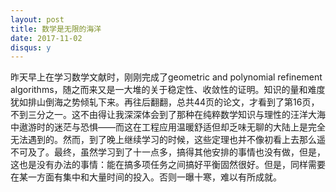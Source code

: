 ```yaml
---
layout: post
title: 数学是无限的海洋
date: 2017-11-02
disqus: y
---
```


昨天早上在学习数学文献时，刚刚完成了geometric and polynomial refinement algorithms，随之而来又是一大堆的关于稳定性、收敛性的证明。知识的量和难度犹如排山倒海之势倾轧下来。再往后翻翻，总共44页的论文，才看到了第16页，不到三分之一。这不由得让我深深体会到了那种在纯粹数学知识与理性的汪洋大海中遨游时的迷茫与恐惧——而这在工程应用温暖舒适但却乏味无聊的大陆上是完全无法遇到的。然而，到了晚上继续学习的时候，这些定理也并不像初看上去那么遥不可及了。最终，虽然学习到了十一点多，搞得其他安排的事情也没有做，但是，这也是没有办法的事情：能在搞多项任务之间搞好平衡固然很好。但是，同样需要在某一方面有集中和大量时间的投入。否则一曝十寒，难以有所成就。
